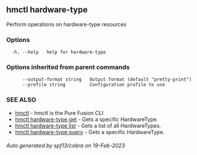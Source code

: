 ## hmctl hardware-type

Perform operations on hardware-type resources

### Options

```
  -h, --help   help for hardware-type
```

### Options inherited from parent commands

```
      --output-format string   Output format (default "pretty-print")
      --profile string         Configuration profile to use
```

### SEE ALSO

* [hmctl](hmctl.md)	 - hmctl is the Pure Fusion CLI
* [hmctl hardware-type get](hmctl_hardware-type_get.md)	 - Gets a specific HardwareType.
* [hmctl hardware-type list](hmctl_hardware-type_list.md)	 - Gets a list of all HardwareTypes.
* [hmctl hardware-type query](hmctl_hardware-type_query.md)	 - Gets a specific HardwareType.

###### Auto generated by spf13/cobra on 19-Feb-2023
